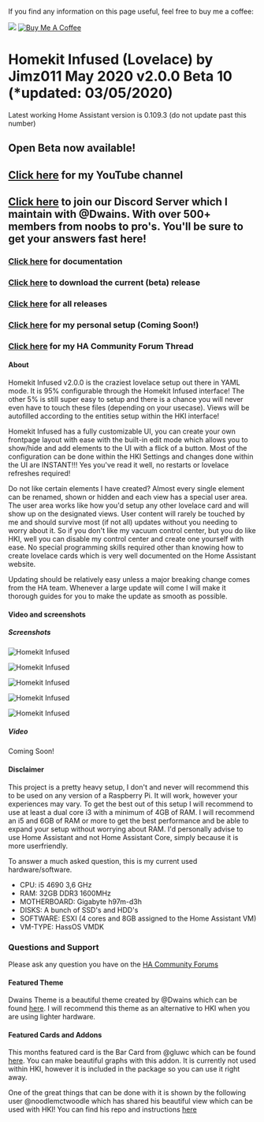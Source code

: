 If you find any information on this page useful, feel free to buy me a coffee: 

<a href="https://paypal.me/JimmySchings" target="_blank"><img src="https://github.com/jimz011/homeassistant/blob/master/docs/paypal-donate-button.png" ></a>
<a href="https://www.buymeacoffee.com/w8Jnf6Hit" target="_blank"><img src="https://www.buymeacoffee.com/assets/img/custom_images/orange_img.png" alt="Buy Me A Coffee" style="height: auto !important;width: auto !important;" ></a>
# Homekit Infused (Lovelace) by Jimz011 May 2020 v2.0.0 Beta 10 (*updated: 03/05/2020)
Latest working Home Assistant version is 0.109.3 (do not update past this number)

## Open Beta now available!

## [Click here](https://www.youtube.com/jimz011) for my YouTube channel
## [Click here](https://discord.gg/WZvK4Cb) to join our Discord Server which I maintain with @Dwains. With over 500+ members from noobs to pro's. You'll be sure to get your answers fast here!

### [Click here](https://jimz011.github.io/homekit-infused/) for documentation
### [Click here](https://github.com/jimz011/homekit-infused/archive/2.0.0b10.zip) to download the current (beta) release
### [Click here](https://github.com/jimz011/homekit-infused/releases) for all releases
### [Click here](https://github.com/jimz011/homekit-infused/tree/personal) for my personal setup (Coming Soon!)
### [Click here](https://community.home-assistant.io/t/homekit-infused-hki-v0-13-3/117086/1) for my HA Community Forum Thread



#### About
Homekit Infused v2.0.0 is the craziest lovelace setup out there in YAML mode. It is 95% configurable through the Homekit Infused interface! The other 5% is still super easy to setup and there is a chance you will never even have to touch these files (depending on your usecase). Views will be autofilled according to the entities setup within the HKI interface!

Homekit Infused has a fully customizable UI, you can create your own frontpage layout with ease with the built-in edit mode which allows you to show/hide and add elements to the UI with a flick of a button. Most of the configuration can be done within the HKI Settings and changes done within the UI are INSTANT!!! Yes you've read it well, no restarts or lovelace refreshes required!

Do not like certain elements I have created? Almost every single element can be renamed, shown or hidden and each view has a special user area. The user area works like how you'd setup any other lovelace card and will show up on the designated views. User content will rarely be touched by me and should survive most (if not all) updates without you needing to worry about it. So if you don't like my vacuum control center, but you do like HKI, well you can disable my control center and create one yourself with ease. No special programming skills required other than knowing how to create lovelace cards which is very well documented on the Home Assistant website.

Updating should be relatively easy unless a major breaking change comes from the HA team. Whenever a large update will come I will make it thorough guides for you to make the update as smooth as possible. 

#### Video and screenshots
##### Screenshots

![Homekit Infused](HiShoot_20200402_013646.png)

![Homekit Infused](HiShoot_20200422_201852.png)

![Homekit Infused](HiShoot_20200422_202500.png)

![Homekit Infused](HiShoot_20200422_202526.png)

![Homekit Infused](HiShoot_20200422_202622.png)

##### Video
Coming Soon!

#### Disclaimer
This project is a pretty heavy setup, I don't and never will recommend this to be used on any version of a Raspberry Pi. It will work, however your experiences may vary. To get the best out of this setup I will recommend to use at least a dual core i3 with a minimum of 4GB of RAM. I will recommend an i5 and 6GB of RAM or more to get the best performance and be able to expand your setup without worrying about RAM. I'd personally advise to use Home Assistant and not Home Assistant Core, simply because it is more userfriendly.

To answer a much asked question, this is my current used hardware/software.
- CPU: i5 4690 3,6 GHz
- RAM: 32GB DDR3 1600MHz
- MOTHERBOARD: Gigabyte h97m-d3h
- DISKS: A bunch of SSD's and HDD's
- SOFTWARE: ESXI (4 cores and 8GB assigned to the Home Assistant VM)
- VM-TYPE: HassOS VMDK

### Questions and Support

Please ask any question you have on the [HA Community Forums](https://community.home-assistant.io/t/homekit-infused-hki-v0-13-3/117086/1)

#### Featured Theme
Dwains Theme is a beautiful theme created by @Dwains which can be found [here](https://github.com/dwainscheeren/lovelace-dwains-theme). I will recommend this theme as an alternative to HKI when you are using lighter hardware.

#### Featured Cards and Addons
This months featured card is the Bar Card from @gluwc which can be found [here](https://github.com/custom-cards/bar-card). You can make beautiful graphs with this addon. It is currently not used within HKI, however it is included in the package so you can use it right away.

One of the great things that can be done with it is shown by the following user @noodlemctwoodle which has shared his beautiful view which can be used with HKI! You can find his repo and instructions [here](https://github.com/noodlemctwoodle/homeassistant) 
